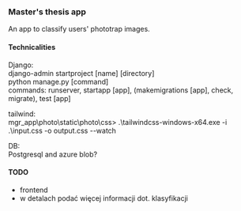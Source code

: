 ### Master's thesis app
An app to classify users' phototrap images.


#### Technicalities
Django:\
django-admin startproject [name] [directory]\
python manage.py [command]\
commands: runserver, startapp [app], (makemigrations [app], check, migrate), test [app]

tailwind:\
mgr_app\photo\static\photo\css> .\tailwindcss-windows-x64.exe -i .\input.css -o output.css --watch

DB:\
Postgresql and azure blob?

#### TODO
- frontend
- w detalach podać więcej informacji dot. klasyfikacji
